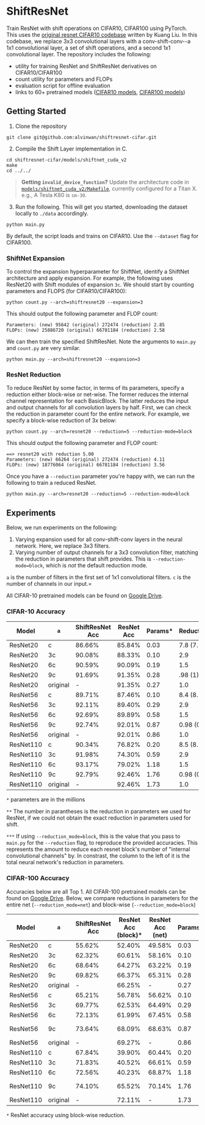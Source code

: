 # ShiftResNet

Train ResNet with shift operations on CIFAR10, CIFAR100 using PyTorch. This uses the [original resnet CIFAR10 codebase](https://github.com/kuangliu/pytorch-cifar.git) written by Kuang Liu. In this codebase, we replace 3x3 convolutional layers with a conv-shift-conv--a 1x1 convolutional layer, a set of shift operations, and a second 1x1 convolutional layer. The repository includes the following:

- utility for training ResNet and ShiftResNet derivatives on CIFAR10/CIFAR100
- count utility for parameters and FLOPs
- evaluation script for offline evaluation
- links to 60+ pretrained models ([CIFAR10 models](https://drive.google.com/drive/u/1/folders/1rD_b5epthHIDqYSERuwx4gVGcpMcomy7), [CIFAR100 models](https://drive.google.com/drive/u/1/folders/1unOPMsQDagcDa8gI5kFvQ0VH84N7h1V2))

## Getting Started

1. Clone the repository

```
git clone git@github.com:alvinwan/shiftresnet-cifar.git
```

2. Compile the Shift Layer implementation in C.
```
cd shiftresnet-cifar/models/shiftnet_cuda_v2
make
cd ../../
```

> **Getting `invalid_device_function`?** Update the architecture code in [`models/shiftnet_cuda_v2/Makefile`](https://github.com/alvinwan/shiftresnet-cifar/blob/master/models/shiftnet_cuda_v2/Makefile#L4), currently configured for a Titan X. e.g., A Tesla K80 is `sm-30`.

3. Run the following. This will get you started, downloading the dataset locally to `./data` accordingly.

```
python main.py
```

By default, the script loads and trains on CIFAR10. Use the `--dataset` flag for CIFAR100.

### ShiftNet Expansion

To control the expansion hyperparameter for ShiftNet, identify a ShiftNet architecture and apply expansion. For example, the following uses ResNet20 with Shift modules of expansion `3c`. We should start by counting parameters and FLOPS (for CIFAR10/CIFAR100):

```
python count.py --arch=shiftresnet20 --expansion=3
```

This should output the following parameter and FLOP count:

```
Parameters: (new) 95642 (original) 272474 (reduction) 2.85
FLOPs: (new) 25886720 (original) 66781184 (reduction) 2.58
```

We can then train the specified ShiftResNet. Note the arguments to `main.py` and `count.py` are very similar.

```
python main.py --arch=shiftresnet20 --expansion=3
```

### ResNet Reduction

To reduce ResNet by some factor, in terms of its parameters, specify a reduction either block-wise or net-wise. The former reduces the internal channel representation for each BasicBlock. The latter reduces the input and output channels for all convolution layers by half. First, we can check the reduction in parameter count for the entire network. For example, we specify a block-wise reduction of 3x below:

```
python count.py --arch=resnet20 --reduction=5 --reduction-mode=block
```

This should output the following parameter and FLOP count:

```
==> resnet20 with reduction 5.00
Parameters: (new) 66264 (original) 272474 (reduction) 4.11
FLOPs: (new) 18776064 (original) 66781184 (reduction) 3.56
```

Once you have a `--reduction` parameter you're happy with, we can run the following to train a reduced ResNet.

```
python main.py --arch=resnet20 --reduction=5 --reduction-mode=block
```

## Experiments

Below, we run experiments on the following:

1. Varying expansion used for all conv-shift-conv layers in the neural network. Here, we replace 3x3 filters.
2. Varying number of output channels for a 3x3 convolution filter, matching the reduction in parameters that shift provides. This is `--reduction-mode=block`, which is *not* the default reduction mode.

`a` is the number of filters in the first set of 1x1 convolutional filters. `c` is the number of channels in our input.=

All CIFAR-10 pretrained models can be found on [Google Drive](https://drive.google.com/drive/u/1/folders/1rD_b5epthHIDqYSERuwx4gVGcpMcomy7).

### CIFAR-10 Accuracy

| Model | `a` | ShiftResNet Acc | ResNet Acc | Params* | Reduction** | `r`*** |
|-------|-----|-----|-----------|---------|-------------|--------|
| ResNet20 | c | 86.66% | 85.84% | 0.03 | 7.8 (7.6) | 12 |
| ResNet20 | 3c | 90.08% | 88.33% | 0.10 | 2.9 | 3.3 |
| ResNet20 | 6c | 90.59% | 90.09% | 0.19 | 1.5 | 1.6 |
| ResNet20 | 9c | 91.69% | 91.35% | 0.28 | .98 (1) | 1 |
| ResNet20 | original | - | 91.35% | 0.27 | 1.0 | - |
| ResNet56 | c | 89.71% | 87.46% | 0.10 | 8.4 (8.2) | 16 |
| ResNet56 | 3c | 92.11% | 89.40% | 0.29 | 2.9 | 3.3 |
| ResNet56 | 6c | 92.69% | 89.89% | 0.58 | 1.5 | 1.6 |
| ResNet56 | 9c | 92.74% | 92.01% | 0.87 | 0.98 (0.95) | 0.98 |
| ResNet56 | original | - | 92.01% | 0.86 | 1.0 | - |
| ResNet110 | c | 90.34% | 76.82% | 0.20 | 8.5 (8.2) | 15 |
| ResNet110 | 3c | 91.98% | 74.30% | 0.59 | 2.9 | 3.3 |
| ResNet110 | 6c | 93.17% | 79.02% | 1.18 | 1.5 | 1.6 |
| ResNet110 | 9c | 92.79% | 92.46% | 1.76 | 0.98 (0.95) | 0.98 |
| ResNet110 | original | - | 92.46% | 1.73 | 1.0 | - |

`*` parameters are in the millions

`**` The number in parantheses is the reduction in parameters we used for ResNet, if we could not obtain the exact reduction in parameters used for shift.

`***` If using `--reduction_mode=block`, this is the value that you pass to `main.py` for the `--reduction` flag, to reproduce the provided accuracies. This represents the amount to reduce each resnet block's number of "internal convolutional channels" by. In constrast, the column to the left of it is the total neural network's reduction in parameters.

<!--| ResNet110 | 2c | 91.84% | 0.40 | 4.4 |
| ResNet110 | 4c | 91.93% |  0.79 | 2.2 |
| ResNet110 | 5c | 91.77% |  0.98 | 1.8 |
| ResNet110 | 7c | 92.23% |  1.37 | 1.3 |-->

### CIFAR-100 Accuracy

Accuracies below are all Top 1. All CIFAR-100 pretrained models can be found on [Google Drive](https://drive.google.com/drive/u/1/folders/1unOPMsQDagcDa8gI5kFvQ0VH84N7h1V2). Below, we compare reductions in parameters for the entire net (`--reduction_mode=net`) and block-wise (`--reduction_mode=block`)

| Model | `a` | ShiftResNet Acc | ResNet Acc (block)* | ResNet Acc (net) | Params | Reduction | `r` |
|-------|-----|-----|-----------------|--------------|---------|-------------|--------|
| ResNet20 | c | 55.62% | 52.40% | 49.58% | 0.03 | 7.8 (7.6) | 12 |
| ResNet20 | 3c | 62.32% | 60.61% | 58.16% | 0.10 | 2.9 | 3.3 |
| ResNet20 | 6c | 68.64% | 64.27% | 63.22% | 0.19 | 1.5 | 1.6 |
| ResNet20 | 9c | 69.82% | 66.37% | 65.31% | 0.28 | .98 (1) | 1 |
| ResNet20 | original | - | 66.25% | - | 0.27 | 1.0 | - |
| ResNet56 | c | 65.21% | 56.78% | 56.62% | 0.10 | 8.4 (8.2) | 16 |
| ResNet56 | 3c | 69.77% | 62.53% | 64.49% | 0.29 | 2.9 | 3.3 |
| ResNet56 | 6c | 72.13% | 61.99% | 67.45% | 0.58 | 1.5 | 1.6 |
| ResNet56 | 9c | 73.64% | 68.09% | 68.63% | 0.87 | 0.98 (0.95) | 0.98 |
| ResNet56 | original | - | 69.27% | - | 0.86 | 1.0 | - |
| ResNet110 | c | 67.84% | 39.90% | 60.44% | 0.20 | 8.5 (8.2) | 15 |
| ResNet110 | 3c | 71.83% | 40.52% | 66.61% | 0.59 | 2.9 | 3.3 |
| ResNet110 | 6c | 72.56% | 40.23% | 68.87% | 1.18 | 1.5 | 1.6 |
| ResNet110 | 9c | 74.10% | 65.52% | 70.14% | 1.76 | 0.98 (0.95) | 0.98 |
| ResNet110 | original | - | 72.11% | - | 1.73 | 1.0 | - |

`*` ResNet accuracy using block-wise reduction.
